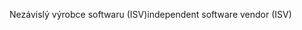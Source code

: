 <span data-ttu-id="321d8-101">Nezávislý výrobce softwaru (ISV)</span><span class="sxs-lookup"><span data-stu-id="321d8-101">independent software vendor (ISV)</span></span>